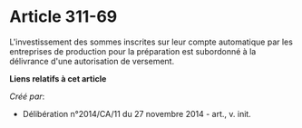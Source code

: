 # Article 311-69

L'investissement des sommes inscrites sur leur compte automatique par les entreprises de production pour la préparation est
subordonné à la délivrance d'une autorisation de versement.

**Liens relatifs à cet article**

_Créé par_:

  - Délibération n°2014/CA/11 du 27 novembre 2014 - art., v. init.
